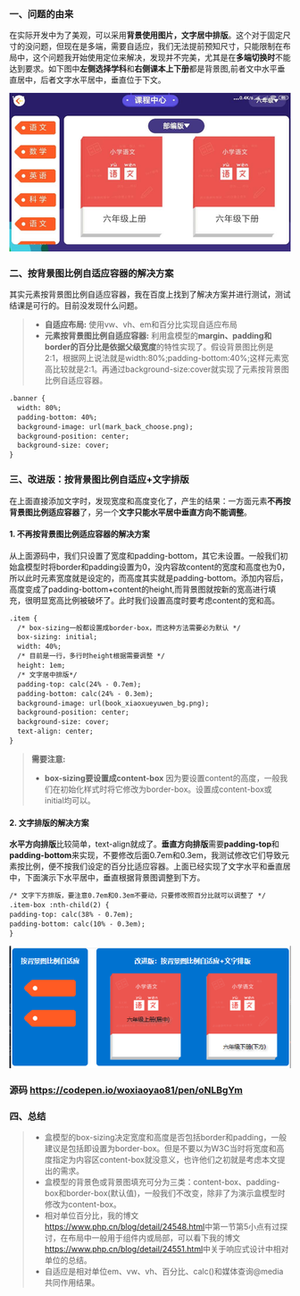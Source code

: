 ### 一、问题的由来

在实际开发中为了美观，可以采用**背景使用图片，文字居中排版**。这个对于固定尺寸的没问题，但现在是多端，需要自适应，我们无法提前预知尺寸，只能限制在布局中，这个问题我开始使用定位来解决，发现并不完美，尤其是在**多端切换时**不能达到要求。如下图中**左侧选择学科**和**右侧课本上下册**都是背景图,前者文中水平垂直居中，后者文字水平居中，垂直位于下文。

![demo](demo.jpg)

### 二、按背景图比例自适应容器的解决方案

其实元素按背景图比例自适应容器，我在百度上找到了解决方案并进行测试，测试结课是可行的。目前没发现什么问题。

>- **自适应布局:** 使用vw、vh、em和百分比实现自适应布局
>- **元素按背景图比例自适应容器:** 利用盒模型的**margin、padding和border的百分比是依据父级宽度**的特性实现了。假设背景图比例是2:1，根据网上说法就是width:80%;padding-bottom:40%;这样元素宽高比较就是2:1。再通过background-size:cover就实现了元素按背景图比例自适应容器。

```html
.banner {
  width: 80%;
  padding-bottom: 40%;
  background-image: url(mark_back_choose.png);
  background-position: center;
  background-size: cover;
}
```

### 三、改进版：按背景图比例自适应+文字排版

在上面直接添加文字时，发现宽度和高度变化了，产生的结果：一方面元素**不再按背景图比例适应容器**了，另一个**文字只能水平居中垂直方向不能调整**。

#### 1. 不再按背景图比例适应容器的解决方案

从上面源码中，我们只设置了宽度和padding-bottom，其它未设置。一般我们初始盒模型时将border和padding设置为0，没内容故content的宽度和高度也为0，所以此时元素宽度就是设定的，而高度其实就是padding-bottom。添加内容后，高度变成了padding-bottom+content的height,而背景图就按新的宽高进行填充，很明显宽高比例被破坏了。此时我们设置高度时要考虑content的宽和高。

```html
.item {
  /* box-sizing一般都设置成border-box，而这种方法需要必为默认 */
  box-sizing: initial;
  width: 40%;
  /* 目前是一行，多行时height根据需要调整 */
  height: 1em;
  /* 文字居中排版*/
  padding-top: calc(24% - 0.7em);
  padding-bottom: calc(24% - 0.3em);
  background-image: url(book_xiaoxueyuwen_bg.png);
  background-position: center;
  background-size: cover;
  text-align: center;
}
```

> **需要注意:**
>- **box-sizing要设置成content-box** 因为要设置content的高度，一般我们在初始化样式时将它修改为border-box。设置成content-box或initial均可以。

#### 2. 文字排版的解决方案

**水平方向排版**比较简单，text-align就成了。**垂直方向排版**需要**padding-top**和**padding-bottom**来实现，不要修改后面0.7em和0.3em，我测试修改它们导致元素按比例，便不按我们设定的百分比适应容器。上面已经实现了文字水平和垂直居中，下面演示下水平居中，垂直根据背景图调整到下方。

``` html
/* 文字下方排版，要注意0.7em和0.3em不要动，只要修改照百分比就可以调整了 */
.item-box :nth-child(2) {
padding-top: calc(38% - 0.7em);
padding-bottom: calc(10% - 0.3em);
}
```

![效果](image_word.png)

### 源码 <https://codepen.io/woxiaoyao81/pen/oNLBgYm>

### 四、总结

>- 盒模型的box-sizing决定宽度和高度是否包括border和padding，一般建议是包括即设置为border-box。但是不要以为W3C当时将宽度和高度指定为内容区content-box就没意义，也许他们之初就是考虑本文提出的需求。
>- 盒模型的背景色或背景图填充可分为三类：content-box、padding-box和border-box(默认值)，一般我们不改变，除非了为演示盒模型时修改为content-box。
>- 相对单位百分比，我的博文<https://www.php.cn/blog/detail/24548.html>中第一节第5小点有过探讨，在布局中一般用于组件内或局部，可以看下我的博文<https://www.php.cn/blog/detail/24551.html>中关于响应式设计中相对单位的总结。
>- 自适应是相对单位em、vw、vh、百分比、calc()和媒体查询@media共同作用结果。 